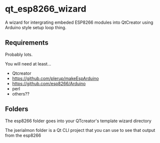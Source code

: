 # qt_esp8266_wizard
A wizard for intergrating embeded ESP8266 modules into QtCreator using Arduino style setup loop thing.


## Requirements

Probably lots.

You will need at least...

* Qtcreator
* https://github.com/plerup/makeEspArduino
* https://github.com/esp8266/Arduino
* perl
* others??

## Folders

The esp8266 folder goes into your QTcreator's template wizard directory

The jserialmon folder is a Qt CLI project that you can use to see that output from the esp8266



